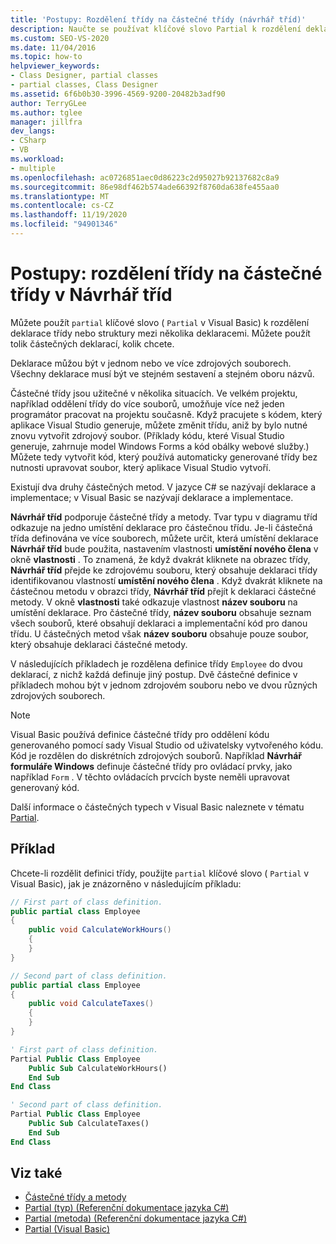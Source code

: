 ```yaml
---
title: 'Postupy: Rozdělení třídy na částečné třídy (návrhář tříd)'
description: Naučte se používat klíčové slovo Partial k rozdělení deklarace třídy nebo struktury mezi několik deklarací.
ms.custom: SEO-VS-2020
ms.date: 11/04/2016
ms.topic: how-to
helpviewer_keywords:
- Class Designer, partial classes
- partial classes, Class Designer
ms.assetid: 6f6b0b30-3996-4569-9200-20482b3adf90
author: TerryGLee
ms.author: tglee
manager: jillfra
dev_langs:
- CSharp
- VB
ms.workload:
- multiple
ms.openlocfilehash: ac0726851aec0d86223c2d95027b92137682c8a9
ms.sourcegitcommit: 86e98df462b574ade66392f8760da638fe455aa0
ms.translationtype: MT
ms.contentlocale: cs-CZ
ms.lasthandoff: 11/19/2020
ms.locfileid: "94901346"
---
```

# <a name="how-to-split-a-class-into-partial-classes-in-class-designer"></a>Postupy: rozdělení třídy na částečné třídy v Návrhář tříd

Můžete použít `partial` klíčové slovo ( `Partial` v Visual Basic) k rozdělení deklarace třídy nebo struktury mezi několika deklaracemi. Můžete použít tolik částečných deklarací, kolik chcete.

Deklarace můžou být v jednom nebo ve více zdrojových souborech. Všechny deklarace musí být ve stejném sestavení a stejném oboru názvů.

Částečné třídy jsou užitečné v několika situacích. Ve velkém projektu, například oddělení třídy do více souborů, umožňuje více než jeden programátor pracovat na projektu současně. Když pracujete s kódem, který aplikace Visual Studio generuje, můžete změnit třídu, aniž by bylo nutné znovu vytvořit zdrojový soubor. (Příklady kódu, které Visual Studio generuje, zahrnuje model Windows Forms a kód obálky webové služby.) Můžete tedy vytvořit kód, který používá automaticky generované třídy bez nutnosti upravovat soubor, který aplikace Visual Studio vytvoří.

Existují dva druhy částečných metod. V jazyce C# se nazývají deklarace a implementace; v Visual Basic se nazývají deklarace a implementace.

**Návrhář tříd** podporuje částečné třídy a metody. Tvar typu v diagramu tříd odkazuje na jedno umístění deklarace pro částečnou třídu. Je-li částečná třída definována ve více souborech, můžete určit, která umístění deklarace **Návrhář tříd** bude použita, nastavením vlastnosti **umístění nového člena** v okně **vlastnosti** . To znamená, že když dvakrát kliknete na obrazec třídy, **Návrhář tříd** přejde ke zdrojovému souboru, který obsahuje deklaraci třídy identifikovanou vlastností **umístění nového člena** . Když dvakrát kliknete na částečnou metodu v obrazci třídy, **Návrhář tříd** přejít k deklaraci částečné metody. V okně **vlastnosti** také odkazuje vlastnost **název souboru** na umístění deklarace. Pro částečné třídy, **název souboru** obsahuje seznam všech souborů, které obsahují deklaraci a implementační kód pro danou třídu. U částečných metod však **název souboru** obsahuje pouze soubor, který obsahuje deklaraci částečné metody.

V následujících příkladech je rozdělena definice třídy `Employee` do dvou deklarací, z nichž každá definuje jiný postup. Dvě částečné definice v příkladech mohou být v jednom zdrojovém souboru nebo ve dvou různých zdrojových souborech.

> [!NOTE]
> Visual Basic používá definice částečné třídy pro oddělení kódu generovaného pomocí sady Visual Studio od uživatelsky vytvořeného kódu. Kód je rozdělen do diskrétních zdrojových souborů. Například **Návrhář formuláře Windows** definuje částečné třídy pro ovládací prvky, jako například `Form` . V těchto ovládacích prvcích byste neměli upravovat generovaný kód.

Další informace o částečných typech v Visual Basic naleznete v tématu [Partial](/dotnet/visual-basic/language-reference/modifiers/partial).

## <a name="example"></a>Příklad

Chcete-li rozdělit definici třídy, použijte `partial` klíčové slovo ( `Partial` v Visual Basic), jak je znázorněno v následujícím příkladu:

```csharp
// First part of class definition.
public partial class Employee
{
    public void CalculateWorkHours()
    {
    }
}

// Second part of class definition.
public partial class Employee
{
    public void CalculateTaxes()
    {
    }
}
```

```vb
' First part of class definition.
Partial Public Class Employee
    Public Sub CalculateWorkHours()
    End Sub
End Class

' Second part of class definition.
Partial Public Class Employee
    Public Sub CalculateTaxes()
    End Sub
End Class
```

## <a name="see-also"></a>Viz také

- [Částečné třídy a metody](/dotnet/csharp/programming-guide/classes-and-structs/partial-classes-and-methods)
- [Partial (typ) (Referenční dokumentace jazyka C#)](/dotnet/csharp/language-reference/keywords/partial-type)
- [Partial (metoda) (Referenční dokumentace jazyka C#)](/dotnet/csharp/language-reference/keywords/partial-method)
- [Partial (Visual Basic)](/dotnet/visual-basic/language-reference/modifiers/partial)

